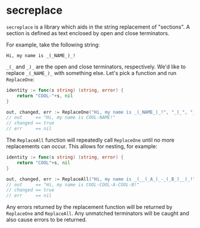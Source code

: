 # secreplace

`secreplace` is a library which aids in the string replacement of "sections".
A section is defined as text enclosed by open and close terminators.

For example, take the following string:

```
Hi, my name is _(_NAME_)_!
```

`_(_` and `_)_` are the open and close terminators, respectively. We'd like
to replace `_(_NAME_)_` with something else. Let's pick a function and run
`ReplaceOne`:

```go
identity := func(s string) (string, error) {
    return "COOL-"+s, nil
}

out, changed, err := ReplaceOne("Hi, my name is _(_NAME_)_!", "_(_", "_)_", identity)
// out     == "Hi, my name is COOL-NAME!"
// changed == true
// err     == nil
```

The `ReplaceAll` function will repeatedly call `ReplaceOne` until no more
replacements can occur. This allows for nesting, for example:


```go
identity := func(s string) (string, error) {
    return "COOL"+s, nil
}

out, changed, err := ReplaceAll("Hi, my name is _(__(_A_)_-_(_B_)__)_!", "_(_", "_)_", identity)
// out     == "Hi, my name is COOL-COOL-A-COOL-B!"
// changed == true
// err     == nil
```

Any errors returned by the replacement function will be returned by
`ReplaceOne` and `ReplaceAll`. Any unmatched terminators will be caught and
also cause errors to be returned.
